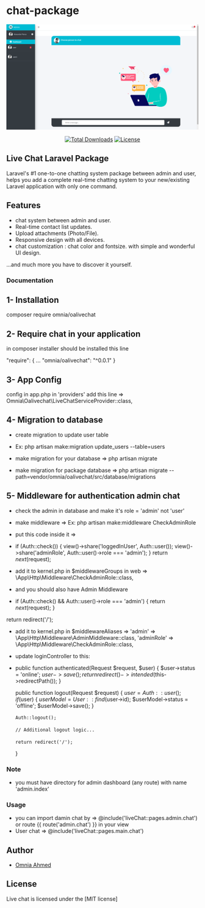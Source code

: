 # chat-package

<p style="text-align:center;width:100%;"><img src="/art/preview.png" alt="Live chat Laravel Package"></p>

<p align="center">
<a href="https://packagist.org/packages/omnia/oalivechat"><img src="https://poser.pugx.org/munafio/chatify/downloads?style=flat-square" alt="Total Downloads"></a>
<a href="https://packagist.org/packages/omnia/oalivechat"><img src="https://poser.pugx.org/munafio/chatify/license?style=flat-square" alt="License"></a>
</p>

## Live Chat Laravel Package

Laravel's #1 one-to-one chatting system package between admin and user, helps you add a complete real-time chatting system to your new/existing Laravel application with only one command.

## Features

- chat system between admin and user.
- Real-time contact list updates.
- Upload attachments (Photo/File).
- Responsive design with all devices.
- chat customization : chat color and fontsize.
  with simple and wonderful UI design.

...and much more you have to discover it yourself.

<!-- ## Demo -->

<!-- - Demo app - [Click Here](https://github.com/munafio/chatify-demo). -->
<!-- - Demo video on YouTube - [Click Here](https://youtu.be/gjo74FUJJPI) -->

### Documentation

## 1- Installation 

composer require omnia/oalivechat

## 2- Require chat in your application

in composer installer should be installed this line

"require": {
    ...
    "omnia/oalivechat": "^0.0.1"
}

## 3- App Config

config in app.php in 'providers' add this line => Omnia\Oalivechat\LiveChatServiceProvider::class,

## 4- Migration to database

- create migration to update user table 
- Ex: php artisan make:migration update_users --table=users

- make migration for your database => php artisan migrate
- make migration for package database => php artisan migrate --path=vendor/omnia/oalivechat/src/database/migrations

## 5- Middleware for authentication admin chat

- check the admin in database and make it's role = 'admin' not 'user'
- make middleware => Ex: php artisan make:middleware CheckAdminRole
- put this code inside it => 
- if (Auth::check()) {
    view()->share('loggedInUser', Auth::user());
    view()->share('adminRole', Auth::user()->role === 'admin');
  }
  return $next($request);

- add it to kernel.php in $middlewareGroups in web => \App\Http\Middleware\CheckAdminRole::class,

- and you should also have Admin Middleware
-  if (Auth::check() && Auth::user()->role === 'admin') {
    return $next($request);
  }

  return redirect('/');

- add it to kernel.php in $middlewareAliases => 'admin' => \App\Http\Middleware\AdminMiddleware::class,
        'adminRole' => \App\Http\Middleware\CheckAdminRole::class,

- update loginController to this: 
- public function authenticated(Request $request, $user)
    {
        $user->status = 'online';
        $user->save();
        return redirect()->intended($this->redirectPath());
    }

    public function logout(Request $request)
    {
      $user = Auth::user();
      if ($user) {
          $userModel = User::find($user->id);
          $userModel->status = 'offline';
          $userModel->save();
      }

      Auth::logout();

      // Additional logout logic...

      return redirect('/');
    }

### Note

- you must have directory for admin dashboard (any route) with name 'admin.index'

### Usage

- you can import damin chat by => @include('liveChat::pages.admin.chat') or route {{ route('admin.chat') }} in your view
- User chat => @include('liveChat::pages.main.chat')

## Author

- [Omnia Ahmed](https://omnia-ahmed.onrender.com/index)

## License

Live chat is licensed under the [MIT license]